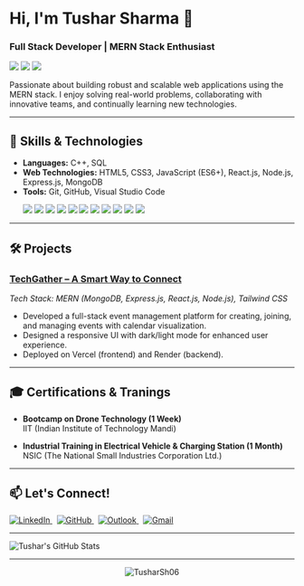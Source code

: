 <!--
**TusharSh06/TusharSh06** is a ✨ _special_ ✨ repository because its `README.md` (this file) appears on your GitHub profile.

Here are some ideas to get you started:

- 🔭 I’m currently working on ...
- 🌱 I’m currently learning ...
- 👯 I’m looking to collaborate on ...
- 🤔 I’m looking for help with ...
- 💬 Ask me about ...
- 📫 How to reach me: ...
- 😄 Pronouns: ...
- ⚡ Fun fact: ...
-->
<!-- # Hi there 👋, I'm Tushar

**Full Stack Developer | MERN Stack Enthusiast** -->
<h1>Hi, I'm Tushar Sharma 👋</h1> 
<h3>Full Stack Developer | MERN Stack Enthusiast</h3>
<p>
  <img src="https://img.shields.io/badge/-Full%20Stack%20Developer-blue?style=flat-square" />
  <img src="https://img.shields.io/badge/-Open%20Source%20Lover-green?style=flat-square" />
  <img src="https://img.shields.io/badge/-MERN%20Stack-61DAFB?logo=react&logoColor=white&style=flat-square" />
</p>
Passionate about building robust and scalable web applications using the MERN stack. I enjoy solving real-world problems, collaborating with innovative teams, and continually learning new technologies.

---


## 🚀 Skills & Technologies

- **Languages:** C++, SQL
- **Web Technologies:** HTML5, CSS3, JavaScript (ES6+), React.js, Node.js, Express.js, MongoDB
- **Tools:** Git, GitHub, Visual Studio Code
  <p>
  <img src="https://img.shields.io/badge/C++-00599C?logo=c%2B%2B&logoColor=white" />
  <img src="https://img.shields.io/badge/HTML5-E34F26?logo=html5&logoColor=white" />
  <img src="https://img.shields.io/badge/CSS3-1572B6?logo=css3&logoColor=white" />
  <img src="https://img.shields.io/badge/JavaScript-ES6+-F7DF1E?logo=javascript&logoColor=black" />
  <img src="https://img.shields.io/badge/React.js-61DAFB?logo=react&logoColor=black" />
  <img src="https://img.shields.io/badge/Node.js-339933?logo=node.js&logoColor=white" />
  <img src="https://img.shields.io/badge/Express.js-000000?logo=express&logoColor=white" />
  <img src="https://img.shields.io/badge/MongoDB-47A248?logo=mongodb&logoColor=white" />
  <img src="https://img.shields.io/badge/Git-F05032?logo=git&logoColor=white" />
  <img src="https://img.shields.io/badge/GitHub-181717?logo=github&logoColor=white" />
  <img src="https://img.shields.io/badge/VS%20Code-007ACC?logo=visual-studio-code&logoColor=white" />
</p>

---

## 🛠️ Projects

### [TechGather – A Smart Way to Connect](https://github.com/TusharSh06/TechGather)
*Tech Stack: MERN (MongoDB, Express.js, React.js, Node.js), Tailwind CSS*

- Developed a full-stack event management platform for creating, joining, and managing events with calendar visualization.
- Designed a responsive UI with dark/light mode for enhanced user experience.
- Deployed on Vercel (frontend) and Render (backend).

---
## 🎓 Certifications & Tranings 

- **Bootcamp on Drone Technology (1 Week)**  
  IIT (Indian Institute of Technology Mandi)

- **Industrial Training in Electrical Vehicle & Charging Station (1 Month)**  
  NSIC (The National Small Industries Corporation Ltd.)

---

## 📫 Let's Connect!

<!-- - [LinkedIn](www.linkedin.com/in/tushar-sharma-6b1254194/)
- [Portfolio](https://your-portfolio-link.com)
- Email tushar_sh@outlook.com &nbsp;|&nbsp; tsharmak10@gmail.com -->
<p>
  <a href="https://www.linkedin.com/in/tushar-sharma-6b1254194" target="_blank">
    <img src="https://img.shields.io/badge/LinkedIn-0A66C2?logo=linkedin&logoColor=white" alt="LinkedIn"/>
  </a>
  &nbsp;
  <a href="https://github.com/TusharSh06" target="_blank">
    <img src="https://img.shields.io/badge/GitHub-181717?logo=github&logoColor=white" alt="GitHub"/>
  </a>
  &nbsp;
  <a href="mailto:tushar_sh@outlook.com" target="_blank">
    <img src="https://img.shields.io/badge/Outlook-0078D4?logo=microsoft-outlook&logoColor=white" alt="Outlook"/>
  </a>
  &nbsp;
  <a href="mailto:tsharmak10@gmail.com" target="_blank">
    <img src="https://img.shields.io/badge/Gmail-EA4335?logo=gmail&logoColor=white" alt="Gmail"/>
  </a>
</p>

---

![Tushar's GitHub Stats](https://github-readme-stats.vercel.app/api?username=TusharSh06&show_icons=true&theme=radical)  

---

<p align="center">
  <img src="https://komarev.com/ghpvc/?username=TusharSh06&label=Profile%20Views&color=0e75b6&style=flat" alt="TusharSh06" />
</p>
